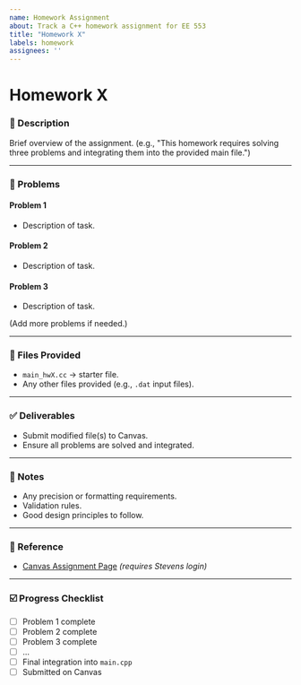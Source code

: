 ```yaml
---
name: Homework Assignment
about: Track a C++ homework assignment for EE 553
title: "Homework X"
labels: homework
assignees: ''
---
```


# Homework X

### 📄 Description

Brief overview of the assignment.
(e.g., "This homework requires solving three problems and integrating them into the provided main file.")

---

### 📝 Problems

#### **Problem 1**

- Description of task.

#### **Problem 2**

- Description of task.

#### **Problem 3**

- Description of task.

(Add more problems if needed.)

---

### 📂 Files Provided

- `main_hwX.cc` → starter file.
- Any other files provided (e.g., `.dat` input files).

---

### ✅ Deliverables

- Submit modified file(s) to Canvas.
- Ensure all problems are solved and integrated.

---

### 🔖 Notes

- Any precision or formatting requirements.
- Validation rules.
- Good design principles to follow.

---

### 📌 Reference

- [Canvas Assignment Page](PASTE-LINK-HERE) _(requires Stevens login)_

---

### ☑️ Progress Checklist

- [ ] Problem 1 complete
- [ ] Problem 2 complete
- [ ] Problem 3 complete
- [ ] ...
- [ ] Final integration into `main.cpp`
- [ ] Submitted on Canvas
